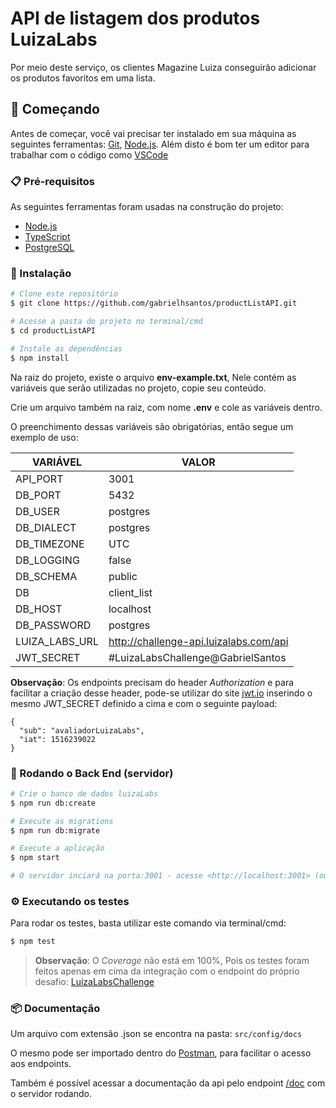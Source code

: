 # API de listagem dos produtos LuizaLabs

Por meio deste serviço, os clientes Magazine Luiza conseguirão adicionar os produtos favoritos em uma lista.

## 🚀 Começando

Antes de começar, você vai precisar ter instalado em sua máquina as seguintes ferramentas:
[Git](https://git-scm.com), [Node.js](https://nodejs.org/en/). 
Além disto é bom ter um editor para trabalhar com o código como [VSCode](https://code.visualstudio.com/)

### 📋 Pré-requisitos

As seguintes ferramentas foram usadas na construção do projeto:

- [Node.js](https://nodejs.org/en/)
- [TypeScript](https://www.typescriptlang.org/)
- [PostgreSQL](https://www.postgresql.org/download/)

### 🔧 Instalação

```bash
# Clone este repositório
$ git clone https://github.com/gabrielhsantos/productListAPI.git

# Acesse a pasta do projeto no terminal/cmd
$ cd productListAPI

# Instale as dependências
$ npm install
```

Na raiz do projeto, existe o arquivo **env-example.txt**, Nele contém as variáveis que serão utilizadas no projeto, copie seu conteúdo.

Crie um arquivo também na raiz, com nome **.env** e cole as variáveis dentro.

O preenchimento dessas variáveis são obrigatórias, então segue um exemplo de uso:

VARIÁVEL  | VALOR
--------- | ------
API_PORT | 3001
DB_PORT | 5432
DB_USER | postgres
DB_DIALECT | postgres
DB_TIMEZONE | UTC
DB_LOGGING | false
DB_SCHEMA | public
DB | client_list
DB_HOST | localhost
DB_PASSWORD | postgres
LUIZA_LABS_URL | http://challenge-api.luizalabs.com/api
JWT_SECRET | #LuizaLabsChallenge@GabrielSantos

**Observação**: 
Os endpoints precisam do header *Authorization* e
para facilitar a criação desse header, 
pode-se utilizar do site [jwt.io](https://jwt.io/)
inserindo o mesmo JWT_SECRET definido a cima e com o seguinte payload:
```
{
  "sub": "avaliadorLuizaLabs",
  "iat": 1516239022
}
```

### 🎲 Rodando o Back End (servidor)

```bash
# Crie o banco de dados luizaLabs
$ npm run db:create

# Execute as migrations
$ npm run db:migrate

# Execute a aplicação
$ npm start

# O servidor inciará na porta:3001 - acesse <http://localhost:3001> (ou a porta que foi definida no arquivo .env)
```

### ⚙️ Executando os testes

Para rodar os testes, basta utilizar este comando via terminal/cmd:

```bash
$ npm test
```

>**Observação**: 
> O *Coverage* não está em 100%,
> Pois os testes foram feitos apenas em cima
> da integração com o endpoint do próprio desafio:
> [LuizaLabsChallenge](https://gist.github.com/Bgouveia/9e043a3eba439489a35e70d1b5ea08ec)

### 📦 Documentação

Um arquivo com extensão .json se encontra na pasta:
```src/config/docs```

O mesmo pode ser importado dentro do [Postman](https://www.postman.com/), para facilitar o acesso aos endpoints. 

Também é possível acessar a documentação da api pelo endpoint [/doc](http://localhost:3001/api/docs/) com o servidor rodando.



